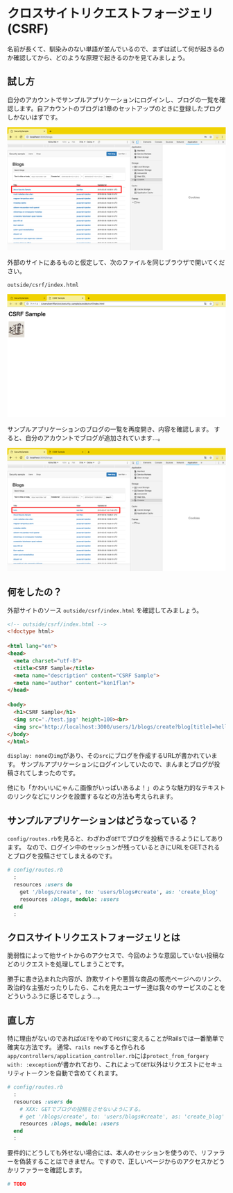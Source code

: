 # クロスサイトリクエストフォージェリ(CSRF)

名前が長くて、馴染みのない単語が並んでいるので、まずは試して何が起きるのか確認してから、どのような原理で起きるのかを見てみましょう。

## 試し方

自分のアカウントでサンプルアプリケーションにログインし、ブログの一覧を確認します。自アカウントのブログは1章のセットアップのときに登録したブログしかないはずです。

![操作前のブログ一覧](../images/1_04_csrf/blogs_before.png)

外部のサイトにあるものと仮定して、次のファイルを同じブラウザで開いてください。

```text
outside/csrf/index.html
```

![何気ないページ](../images/1_04_csrf/csrf_sample.png)

サンプルアプリケーションのブログの一覧を再度開き、内容を確認します。
すると、自分のアカウントでブログが追加されています…。

![いつのまにかhelloという記事を投稿したことになっている](../images/1_04_csrf/blogs_after.png)

## 何をしたの？

外部サイトのソース `outside/csrf/index.html` を確認してみましょう。

```html
<!-- outside/csrf/index.html -->
<!doctype html>

<html lang="en">
<head>
  <meta charset="utf-8">
  <title>CSRF Sample</title>
  <meta name="description" content="CSRF Sample">
  <meta name="author" content="ken1flan">
</head>

<body>
  <h1>CSRF Sample</h1>
  <img src='./test.jpg' height=100><br>
  <img src='http://localhost:3000/users/1/blogs/create?blog[title]=hello&blog[body]=CSRF&blog[status]=published' style='display: none;'>
</body>
</html>
```

`display: none`の`img`があり、その`src`にブログを作成するURLが書かれています。
サンプルアプリケーションにログインしていたので、まんまとブログが投稿されてしまったのです。

他にも「かわいいにゃんこ画像がいっぱいあるよ！」のような魅力的なテキストのリンクなどにリンクを設置するなどの方法も考えられます。

## サンプルアプリケーションはどうなっている？

`config/routes.rb`を見ると、わざわざ`GET`でブログを投稿できるようにしてあります。
なので、ログイン中のセッションが残っているときにURLをGETされるとブログを投稿させてしまえるのです。


```ruby
# config/routes.rb
  :
  resources :users do
    get '/blogs/create', to: 'users/blogs#create', as: 'create_blog'
    resources :blogs, module: :users
  end
  :
```

## クロスサイトリクエストフォージェリとは

脆弱性によって他サイトからのアクセスで、今回のような意図していない投稿などのリクエストを処理してしまうことです。

勝手に書き込まれた内容が、詐欺サイトや悪質な商品の販売ページへのリンク、政治的な主張だったりしたら、これを見たユーザー達は我々のサービスのことをどういうふうに感じるでしょう…。

## 直し方

特に理由がないのであれば`GET`をやめて`POST`に変えることがRailsでは一番簡単で確実な方法です。
通常、`rails new`すると作られる`app/controllers/application_controller.rb`には`protect_from_forgery with: :exception`が書かれており、これによって`GET`以外はリクエストにセキュリティトークンを自動で含めてくれます。

```ruby
# config/routes.rb
  :
  resources :users do
    # XXX: GETでブログの投稿をさせないようにする。
    # get '/blogs/create', to: 'users/blogs#create', as: 'create_blog'
    resources :blogs, module: :users
  end
  :
```

要件的にどうしても外せない場合には、本人のセッションを使うので、リファラーを偽装することはできません。ですので、正しいページからのアクセスかどうかリファラーを確認します。

```ruby
# TODO
```
